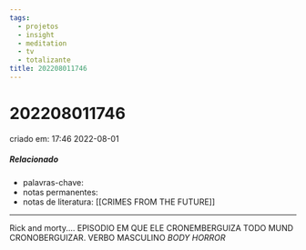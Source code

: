 ```yaml
---
tags:
  - projetos
  - insight
  - meditation
  - tv
  - totalizante
title: 202208011746
---
```

# 202208011746
criado em: 17:46 2022-08-01

##### Relacionado
- palavras-chave: 
- notas permanentes: 
- notas de literatura: [[CRIMES FROM THE FUTURE]]

---
Rick and morty.... EPISODIO EM QUE ELE CRONEMBERGUIZA TODO MUND
CRONOBERGUIZAR. VERBO MASCULINO
*BODY HORROR*



